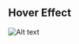 ## Hover Effect

![Alt text](https://github.com/dearvn/x/raw/main/hover-effect/hover-effect.png?raw=true "hover effect")
